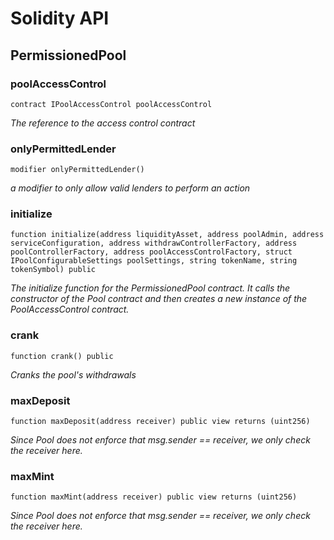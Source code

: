 # Solidity API

## PermissionedPool

### poolAccessControl

```solidity
contract IPoolAccessControl poolAccessControl
```

_The reference to the access control contract_

### onlyPermittedLender

```solidity
modifier onlyPermittedLender()
```

_a modifier to only allow valid lenders to perform an action_

### initialize

```solidity
function initialize(address liquidityAsset, address poolAdmin, address serviceConfiguration, address withdrawControllerFactory, address poolControllerFactory, address poolAccessControlFactory, struct IPoolConfigurableSettings poolSettings, string tokenName, string tokenSymbol) public
```

_The initialize function for the PermissionedPool contract. It calls the
constructor of the Pool contract and then creates a new instance of the
PoolAccessControl contract._

### crank

```solidity
function crank() public
```

_Cranks the pool's withdrawals_

### maxDeposit

```solidity
function maxDeposit(address receiver) public view returns (uint256)
```

_Since Pool does not enforce that msg.sender == receiver, we only
check the receiver here._

### maxMint

```solidity
function maxMint(address receiver) public view returns (uint256)
```

_Since Pool does not enforce that msg.sender == receiver, we only
check the receiver here._

